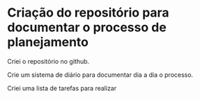 # Criação do repositório para documentar o processo de planejamento

Criei o repositório no github.

Crie um sistema de diário para documentar dia a dia o processo.

Criei uma lista de tarefas para realizar
